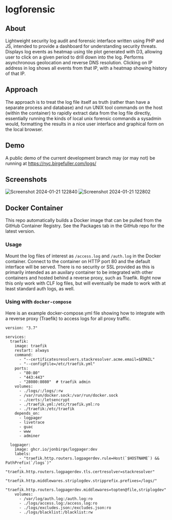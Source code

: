 # logforensic

## About
Lightweight security log audit and forensic interface written using PHP and JS,
intended to provide a dashboard for understanding security threats. Displays log
events as heatmap using tile plot generated with D3, allowing user to click on a
given period to drill down into the log. Performs asynchronous geolocation and
reverse DNS resolution. Clicking on IP address in log shows all events from that
IP, with a heatmap showing history of that IP.

## Approach
The approach is to treat the log file itself as truth (rather than have a
separate process and database) and run UNIX tool commands on the host (within
the container) to rapidly extract data from the log file directly, essentially
running the kinds of local unix forensic commands a sysadmin would, formatting
the results in a nice user interface and graphical form on the local browser.

## Demo
A public demo of the current development branch may (or may not) be running
at <https://nyc.birgefuller.com/logs/>

## Screenshots
![Screenshot 2024-01-21 122840](https://github.com/jonbirge/logpager/assets/660566/d2e5adb1-2308-476d-9c62-3888ceff5bc9)
![Screenshot 2024-01-21 122802](https://github.com/jonbirge/logpager/assets/660566/b2f53624-5f2c-46fc-b75b-58e2eb4c9333)

## Docker Container
This repo automatically builds a Docker image that can be pulled from the
GitHub Container Registry. See the Packages tab in the GitHub repo for the
latest version.

### Usage
Mount the log files of interest as `/access.log` and `/auth.log` in the Docker
container. Connect to the container on HTTP port 80 and the default interface
will be served. There is no security or SSL provided as this is primarily
intended as an auxilary container to be integrated with other containers and
hosted behind a reverse proxy, such as Traefik. Right now this only work with
CLF log files, but will eventually be made to work with at least standard auth
logs, as well.

### Using with `docker-compose`
Here is an example docker-compose.yml file showing how to integrate with a
reverse proxy (Traefik) to access logs for all proxy traffic.
```
version: "3.7"

services:
  traefik:
    image: traefik
    restart: always
    command:
      - "--certificatesresolvers.stackresolver.acme.email=$EMAIL"
      - "--configFile=/etc/traefik.yml"
    ports:
      - "80:80"
      - "443:443"
      - "28080:8080"  # traefik admin
    volumes:
      - ./logs/:/logs/:rw
      - /var/run/docker.sock:/var/run/docker.sock
      - ./certs:/letsencrypt
      - ./traefik.yml:/etc/traefik.yml:ro
      - ./traefik:/etc/traefik
    depends_on:
      - logpager
      - livetrace
      - guac
      - www
      - adminer

  logpager:
    image: ghcr.io/jonbirge/logpager:dev
    labels:
      - "traefik.http.routers.logpagerdev.rule=Host(`$HOSTNAME`) && PathPrefix(`/logs`)"
      - "traefik.http.routers.logpagerdev.tls.certresolver=stackresolver"
      - "traefik.http.middlewares.striplogdev.stripprefix.prefixes=/logs/"
      - "traefik.http.routers.logpagerdev.middlewares=topten@file,striplogdev"
    volumes:
      - /var/log/auth.log:/auth.log:ro
      - ./logs/access.log:/access.log:ro
      - ./logs/excludes.json:/excludes.json:ro
      - ./logs/blacklist:/blacklist:rw
```
